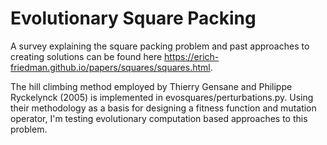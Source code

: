 # Evolutionary Square Packing
A survey explaining the square packing problem and past approaches to creating solutions can be found here https://erich-friedman.github.io/papers/squares/squares.html. 

The hill climbing method employed by Thierry Gensane and Philippe Ryckelynck (2005) is implemented in evosquares/perturbations.py. Using their methodology as a basis for designing a fitness function and mutation operator, I'm testing evolutionary computation based approaches to this problem.
